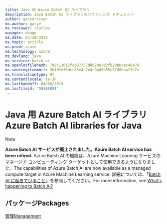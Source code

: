 ```yaml
---
title: Java 用 Azure Batch AI ライブラリ
description: Java Batch AI ライブラリのリファレンス ドキュメント
author: garyericson
ms.author: garye
ms.reviewer: routlaw
manager: douge
ms.date: 03/28/2019
ms.topic: article
ms.prod: azure
ms.technology: azure
ms.devlang: java
ms.service: batch-ai
ms.openlocfilehash: 798c13012fcb87357ddb28e7d2fb2080cac40a7d
ms.sourcegitcommit: 3b10fe30dcc83e4c2e4c94d5b55e37ddbaa23c7a
ms.translationtype: HT
ms.contentlocale: ja-JP
ms.lasthandoff: 04/08/2019
ms.locfileid: "59188851"
---
```

# <a name="azure-batch-ai-libraries-for-java"></a><span data-ttu-id="1dfbd-103">Java 用 Azure Batch AI ライブラリ</span><span class="sxs-lookup"><span data-stu-id="1dfbd-103">Azure Batch AI libraries for Java</span></span>

>[!Note]
><span data-ttu-id="1dfbd-104">**Azure Batch AI サービスが廃止されました。**</span><span class="sxs-lookup"><span data-stu-id="1dfbd-104">**Azure Batch AI service has been retired.**</span></span> <span data-ttu-id="1dfbd-105">Azure Batch AI の機能は、Azure Machine Learning サービスのマネージド コンピューティング ターゲットとして使用できるようになりました。</span><span class="sxs-lookup"><span data-stu-id="1dfbd-105">The capabilities of Azure Batch AI are now available as a managed compute target in Azure Machine Learning service.</span></span> <span data-ttu-id="1dfbd-106">詳細については、「[Batch AI に起きていること](https://aka.ms/batchai-retirement)」を参照してください。</span><span class="sxs-lookup"><span data-stu-id="1dfbd-106">For more information, see [What's happening to Batch AI?](https://aka.ms/batchai-retirement)</span></span>

## <a name="packages"></a><span data-ttu-id="1dfbd-107">パッケージ</span><span class="sxs-lookup"><span data-stu-id="1dfbd-107">Packages</span></span>

[<span data-ttu-id="1dfbd-108">管理</span><span class="sxs-lookup"><span data-stu-id="1dfbd-108">Management</span></span>](/java/api/overview/azure/batchai/management)